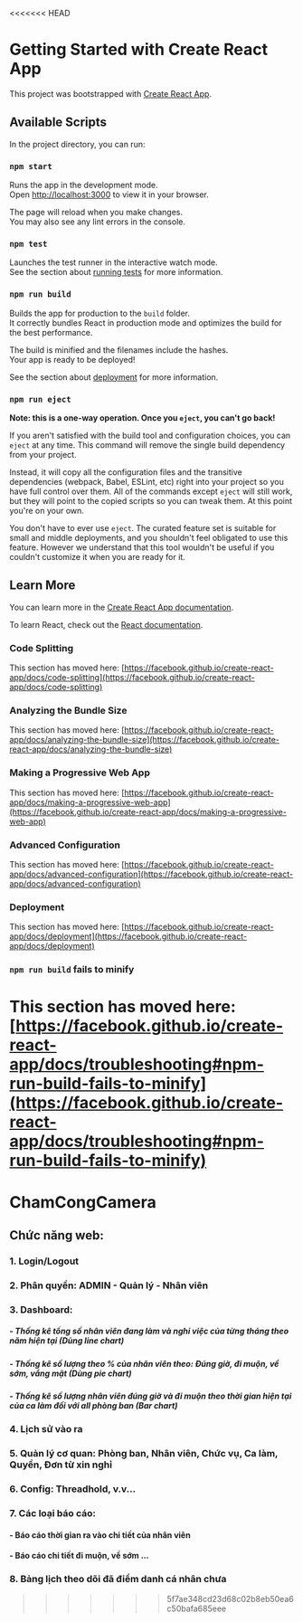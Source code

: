 <<<<<<< HEAD
# Getting Started with Create React App

This project was bootstrapped with [Create React App](https://github.com/facebook/create-react-app).

## Available Scripts

In the project directory, you can run:

### `npm start`

Runs the app in the development mode.\
Open [http://localhost:3000](http://localhost:3000) to view it in your browser.

The page will reload when you make changes.\
You may also see any lint errors in the console.

### `npm test`

Launches the test runner in the interactive watch mode.\
See the section about [running tests](https://facebook.github.io/create-react-app/docs/running-tests) for more information.

### `npm run build`

Builds the app for production to the `build` folder.\
It correctly bundles React in production mode and optimizes the build for the best performance.

The build is minified and the filenames include the hashes.\
Your app is ready to be deployed!

See the section about [deployment](https://facebook.github.io/create-react-app/docs/deployment) for more information.

### `npm run eject`

**Note: this is a one-way operation. Once you `eject`, you can't go back!**

If you aren't satisfied with the build tool and configuration choices, you can `eject` at any time. This command will remove the single build dependency from your project.

Instead, it will copy all the configuration files and the transitive dependencies (webpack, Babel, ESLint, etc) right into your project so you have full control over them. All of the commands except `eject` will still work, but they will point to the copied scripts so you can tweak them. At this point you're on your own.

You don't have to ever use `eject`. The curated feature set is suitable for small and middle deployments, and you shouldn't feel obligated to use this feature. However we understand that this tool wouldn't be useful if you couldn't customize it when you are ready for it.

## Learn More

You can learn more in the [Create React App documentation](https://facebook.github.io/create-react-app/docs/getting-started).

To learn React, check out the [React documentation](https://reactjs.org/).

### Code Splitting

This section has moved here: [https://facebook.github.io/create-react-app/docs/code-splitting](https://facebook.github.io/create-react-app/docs/code-splitting)

### Analyzing the Bundle Size

This section has moved here: [https://facebook.github.io/create-react-app/docs/analyzing-the-bundle-size](https://facebook.github.io/create-react-app/docs/analyzing-the-bundle-size)

### Making a Progressive Web App

This section has moved here: [https://facebook.github.io/create-react-app/docs/making-a-progressive-web-app](https://facebook.github.io/create-react-app/docs/making-a-progressive-web-app)

### Advanced Configuration

This section has moved here: [https://facebook.github.io/create-react-app/docs/advanced-configuration](https://facebook.github.io/create-react-app/docs/advanced-configuration)

### Deployment

This section has moved here: [https://facebook.github.io/create-react-app/docs/deployment](https://facebook.github.io/create-react-app/docs/deployment)

### `npm run build` fails to minify

This section has moved here: [https://facebook.github.io/create-react-app/docs/troubleshooting#npm-run-build-fails-to-minify](https://facebook.github.io/create-react-app/docs/troubleshooting#npm-run-build-fails-to-minify)
=======
# ChamCongCamera
## Chức năng web:
### 1. Login/Logout
### 2. Phân quyền: ADMIN - Quản lý - Nhân viên
### 3. Dashboard: 
##### - Thống kê tổng số nhân viên đang làm và nghỉ việc của từng tháng theo năm hiện tại (Dùng line chart)
##### - Thống kê số lượng theo % của nhân viên theo: Đúng giờ, đi muộn, về sớm, vắng mặt (Dùng pie chart)
##### - Thống kê số lượng nhân viên đúng giờ và đi muộn theo thời gian hiện tại của ca làm đối với all phòng ban (Bar chart)
### 4. Lịch sử vào ra
### 5. Quản lý cơ quan: Phòng ban, Nhân viên, Chức vụ, Ca làm, Quyền, Đơn từ xin nghỉ
### 6. Config: Threadhold, v.v...
### 7. Các loại báo cáo: 
#### - Báo cáo thời gian ra vào chi tiết của nhân viên
#### - Báo cáo chi tiết đi muộn, về sớm ...
### 8. Bảng lịch theo dõi đã điểm danh cá nhân chưa
>>>>>>> 5f7ae348cd23d68c02b8eb50ea6c50bafa685eee
